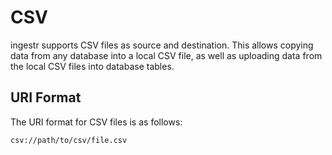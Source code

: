 # CSV

ingestr supports CSV files as source and destination. This allows copying data from any database into a local CSV file, as well as uploading data from the local CSV files into database tables.

## URI Format

The URI format for CSV files is as follows:

```plaintext
csv://path/to/csv/file.csv
```
